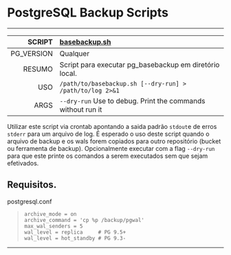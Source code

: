# PostgreSQL Backup Scripts
***
|SCRIPT|[basebackup.sh](./basebackup.sh)|
|----------:|:---|
|PG_VERSION|Qualquer|
|RESUMO|Script para executar pg_basebackup em diretório local.| 
|USO|`/path/to/basebackup.sh [--dry-run] > /path/to/log 2>&1`|
|ARGS|`--dry-run` Use to debug. Print the commands without run it|

Utilizar este script via crontab apontando a saida padrão `stdout`e de erros `stderr` para um arquivo de log.
É esperado o uso deste script quando o arquivo de backup e os wals forem copiados para outro repositório (bucket ou ferramenta de backup).
Opcionalmente executar com a flag `--dry-run` para que este printe os comandos a serem executados sem que sejam efetivados.

## Requisitos.
postgresql.conf
> ```
> archive_mode = on
> archive_command = 'cp %p /backup/pgwal'
> max_wal_senders = 5
> wal_level = replica     # PG 9.5+
> wal_level = hot_standby # PG 9.3-
> ```

***

